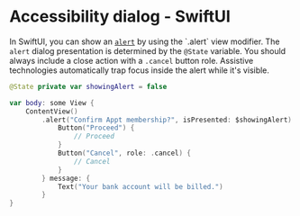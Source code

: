# Accessibility dialog - SwiftUI

In SwiftUI, you can show an [`alert`](https://developer.apple.com/documentation/swiftui/view/alert(_:ispresented:presenting:actions:message:)-8584l) by using the `.alert` view modifier. The `alert` dialog presentation is determined by the `@State` variable. You should always include a close action with a `.cancel` button role. Assistive technologies automatically trap focus inside the alert while it's visible.

```swift
@State private var showingAlert = false

var body: some View {
    ContentView()
        .alert("Confirm Appt membership?", isPresented: $showingAlert) {
            Button("Proceed") {
                // Proceed
            }
            Button("Cancel", role: .cancel) {
                // Cancel
            }
        } message: {
            Text("Your bank account will be billed.")
        }
}
```
